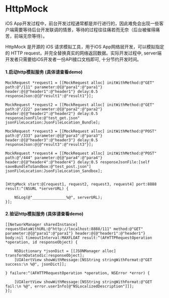 HttpMock
================

iOS App开发过程中，前台开发过程通常都是并行进行的，因此难免会出现一些客户端需要等待后台开发联调的情景，等待的过程往往痛若而无奈（后台被催得痛苦，前端无奈等待）。

HttpMock 是开源的 iOS 请求模拟工具，用于iOS App网络层开发，可以模拟指定的 HTTP request，并完全替换真实的网络返回数据。实际开发过程中, server端开发者只需要给iOS开发者一份API接口文档即可, 十分节约开发时间。


#### 1.启动http模拟服务 (具体请查看demo)

    MockRequest *request1 = [[MockRequest alloc] initWithMethod:@"GET" path:@"/111" parameter:@{@"para1":@"para1"} header:@{@"header1":@"header1"} delay:0.5 responseJson:@{@"result1":@"result1"}];

    MockRequest *request2 = [[MockRequest alloc] initWithMethod:@"GET" path:@"/222" parameter:@{@"para2":@"para2"} header:@{@"header2":@"header2"} delay:0.5 responseJsonFile:@"test_get.json" jsonFileLocation:JsonFileLocation_Bundle];

    MockRequest *request3 = [[MockRequest alloc] initWithMethod:@"POST" path:@"/333" parameter:@{@"para3":@"para3"} header:@{@"header3":@"header3"} delay:0.5 responseJson:@{@"result3":@"result3"}];

    MockRequest *request4 = [[MockRequest alloc] initWithMethod:@"POST" path:@"/444" parameter:@{@"para4":@"para4"} header:@{@"header4":@"header4"} delay:0.5 responseJsonFile:[self saveBundleToSandbox:@"test_post.json"] jsonFileLocation:JsonFileLocation_Sandbox];
    
    
    [HttpMock start:@[request1, request2, request3, request4] port:8888 result:^(NSURL *serverURL) {
        
        NSLog(@"_______________%@", serverURL);
    }];

#### 2.验证http模拟服务 (具体请查看demo)

	[[NetworkManager sharedInstance] requestDataWithURL:@"http://localhost:8888/111" method:@"GET" parameter:@{@"para1":@"para1"} header:@{@"header1":@"header1"} body:nil timeoutInterval:MAXFLOAT result:^(AFHTTPRequestOperation *operation, id responseObject) {
        
        NSDictionary *jsonDict = [[JSONManager alloc] transformDatatodic:responseObject];
        [UIAlertView showWithMessage:[NSString stringWithFormat:@"GET success:\n %@", jsonDict]];
        
    } failure:^(AFHTTPRequestOperation *operation, NSError *error) {
        
        [UIAlertView showWithMessage:[NSString stringWithFormat:@"GET fail:\n %@", error.userInfo[@"NSLocalizedDescription"]]];
    }];
